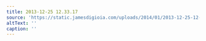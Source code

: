```yaml
---
title: 2013-12-25 12.33.17
source: 'https://static.jamesdigioia.com/uploads/2014/01/2013-12-25-12-33-17-scaled.jpg'
altText: ''
caption: ''
---
```



